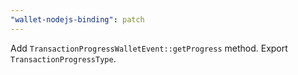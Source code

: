 ```yaml
---
"wallet-nodejs-binding": patch
---
```


Add `TransactionProgressWalletEvent::getProgress` method.
Export `TransactionProgressType`.